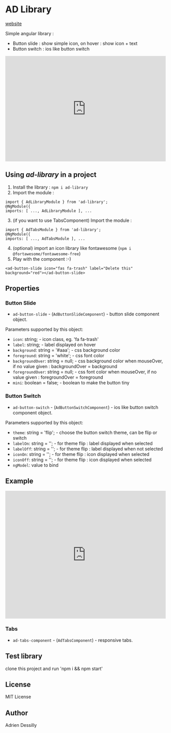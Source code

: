 # AD Library
[website](https://adessilly.github.io/ad-library/)

Simple angular library :
- Button slide : show simple icon, on hover : show icon + text
- Button switch : ios like button switch 

<iframe src="https://stackblitz.com/edit/ad-library?embed=1&file=src/app/app.component.html&hideExplorer=1&hideNavigation=1&view=preview" style="width:100%;height:330px;border:none;"></iframe>

## Using ***ad-library*** in a project

1. Install the library : 
`npm i ad-library`
2. Import the module : 
```
import { AdLibraryModule } from 'ad-library';
@NgModule({
imports: [ ..., AdLibraryModule ], ...
```
3. (if you want to use TabsComponent) Import the module : 
```
import { AdTabsModule } from 'ad-library';
@NgModule({
imports: [ ..., AdTabsModule ], ...
```
4. (optional) import an icon library like fontawesome (`npm i @fortawesome/fontawesome-free`)
5. Play with the component :-)

```<ad-button-slide icon="fas fa-trash" label="Delete this" background="red"></ad-button-slide>```

## Properties

### Button Slide

- `ad-button-slide` - (`AdButtonSlideComponent`) - button slide component object.

Parameters supported by this object:

- `icon`: string; - icon class, eg. 'fa fa-trash'
- `label`: string; - label displayed on hover
- `background`: string = '#aaa'; - css background color
- `foreground`: string = 'white'; - css font color
- `backgroundOver`: string = null; - css background color when mouseOver, if no value given : backgroundOver = background
- `foregroundOver`: string = null; - css font color when mouseOver, if no value given : foregroundOver = foreground
- `mini`: boolean = false; - boolean to make the button tiny

### Button Switch

- `ad-button-switch` - (`AdButtonSwitchComponent`) - ios like button switch component object.

Parameters supported by this object:

- `theme`: string = 'flip'; - choose the button switch theme, can be flip or switch 
- `labelOn`: string = ''; - for theme flip : label displayed when selected
- `labelOff`: string = ''; - for theme flip : label displayed when not selected
- `iconOn`: string = ''; - for theme flip : icon displayed when selected 
- `iconOff`: string = ''; - for theme flip : icon displayed when selected 
- `ngModel`: value to bind 

## Example

<iframe src="https://stackblitz.com/edit/ad-library?embed=1&file=src/app/app.component.html&hideNavigation=1&view=preview" style="width:100%;height:400px;border:none;"></iframe>


### Tabs

- `ad-tabs-component` - (`AdTabsComponent`) - responsive tabs.


## Test library

clone this project and run 'npm i && npm start'

## License

MIT License

## Author
Adrien Dessilly
